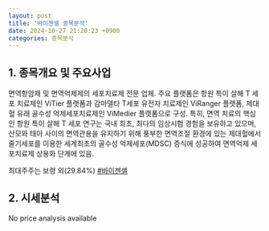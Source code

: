 ```yaml
---
layout: post
title: '바이젠셀 종목분석'
date: 2024-10-27 21:20:23 +0900
categories: 종목분석
---
```


## 1. 종목개요 및 주요사업

면역항암제 및 면역억제제의 세포치료제 전문 업체. 주요 플랫폼은 항원 특이 살해 T 세포 치료제인 ViTier 플랫폼과 감마델타 T세포 유전자 치료제인 ViRanger 플랫폼, 제대혈 유래 골수성 억제세포치료제인 ViMedier 플랫폼으로 구성. 특히, 면역 치료의 핵심인 항원 특이 살해 T 세포 연구는 국내 최초, 최다의 임상시험 경험을 보유하고 있으며, 산모와 태아 사이의 면역관용을 유지하기 위해 풍부한 면역조절 환경에 있는 제대혈에서 줄기세포를 이용한 세계최초의 골수성 억제세포(MDSC) 증식에 성공하여 면역억제 세포치료제 상용화 단계에 있음.

최대주주는 보령 외(29.84%)
[#바이젠셀](#)

## 2. 시세분석

No price analysis available
